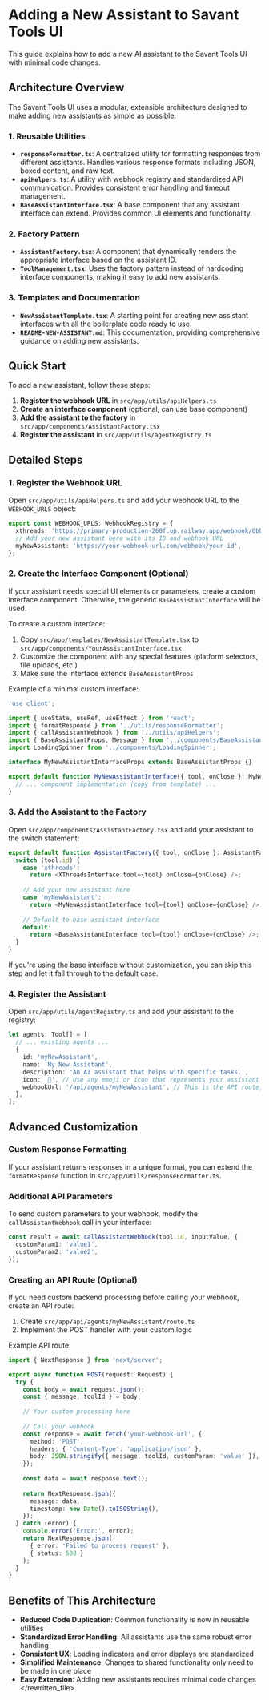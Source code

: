 # Adding a New Assistant to Savant Tools UI

This guide explains how to add a new AI assistant to the Savant Tools UI with minimal code changes.

## Architecture Overview

The Savant Tools UI uses a modular, extensible architecture designed to make adding new assistants as simple as possible:

### 1. Reusable Utilities

- **`responseFormatter.ts`**: A centralized utility for formatting responses from different assistants. Handles various response formats including JSON, boxed content, and raw text.
- **`apiHelpers.ts`**: A utility with webhook registry and standardized API communication. Provides consistent error handling and timeout management.
- **`BaseAssistantInterface.tsx`**: A base component that any assistant interface can extend. Provides common UI elements and functionality.

### 2. Factory Pattern

- **`AssistantFactory.tsx`**: A component that dynamically renders the appropriate interface based on the assistant ID.
- **`ToolManagement.tsx`**: Uses the factory pattern instead of hardcoding interface components, making it easy to add new assistants.

### 3. Templates and Documentation

- **`NewAssistantTemplate.tsx`**: A starting point for creating new assistant interfaces with all the boilerplate code ready to use.
- **`README-NEW-ASSISTANT.md`**: This documentation, providing comprehensive guidance on adding new assistants.

## Quick Start

To add a new assistant, follow these steps:

1. **Register the webhook URL** in `src/app/utils/apiHelpers.ts`
2. **Create an interface component** (optional, can use base component)
3. **Add the assistant to the factory** in `src/app/components/AssistantFactory.tsx`
4. **Register the assistant** in `src/app/utils/agentRegistry.ts`

## Detailed Steps

### 1. Register the Webhook URL

Open `src/app/utils/apiHelpers.ts` and add your webhook URL to the `WEBHOOK_URLS` object:

```typescript
export const WEBHOOK_URLS: WebhookRegistry = {
  xthreads: 'https://primary-production-260f.up.railway.app/webhook/0bb7d8c5-8866-4950-b7c7-45e5bbb8f683',
  // Add your new assistant here with its ID and webhook URL
  myNewAssistant: 'https://your-webhook-url.com/webhook/your-id',
};
```

### 2. Create the Interface Component (Optional)

If your assistant needs special UI elements or parameters, create a custom interface component. Otherwise, the generic `BaseAssistantInterface` will be used.

To create a custom interface:

1. Copy `src/app/templates/NewAssistantTemplate.tsx` to `src/app/components/YourAssistantInterface.tsx`
2. Customize the component with any special features (platform selectors, file uploads, etc.)
3. Make sure the interface extends `BaseAssistantProps`

Example of a minimal custom interface:

```typescript
'use client';

import { useState, useRef, useEffect } from 'react';
import { formatResponse } from '../utils/responseFormatter';
import { callAssistantWebhook } from '../utils/apiHelpers';
import { BaseAssistantProps, Message } from '../components/BaseAssistantInterface';
import LoadingSpinner from '../components/LoadingSpinner';

interface MyNewAssistantInterfaceProps extends BaseAssistantProps {}

export default function MyNewAssistantInterface({ tool, onClose }: MyNewAssistantInterfaceProps) {
  // ... component implementation (copy from template) ...
}
```

### 3. Add the Assistant to the Factory

Open `src/app/components/AssistantFactory.tsx` and add your assistant to the switch statement:

```typescript
export default function AssistantFactory({ tool, onClose }: AssistantFactoryProps): ReactNode {
  switch (tool.id) {
    case 'xthreads':
      return <XThreadsInterface tool={tool} onClose={onClose} />;
      
    // Add your new assistant here
    case 'myNewAssistant':
      return <MyNewAssistantInterface tool={tool} onClose={onClose} />;
      
    // Default to base assistant interface
    default:
      return <BaseAssistantInterface tool={tool} onClose={onClose} />;
  }
}
```

If you're using the base interface without customization, you can skip this step and let it fall through to the default case.

### 4. Register the Assistant

Open `src/app/utils/agentRegistry.ts` and add your assistant to the registry:

```typescript
let agents: Tool[] = [
  // ... existing agents ...
  {
    id: 'myNewAssistant',
    name: 'My New Assistant',
    description: 'An AI assistant that helps with specific tasks.',
    icon: '🤖', // Use any emoji or icon that represents your assistant
    webhookUrl: '/api/agents/myNewAssistant', // This is the API route, not the webhook URL
  },
];
```

## Advanced Customization

### Custom Response Formatting

If your assistant returns responses in a unique format, you can extend the `formatResponse` function in `src/app/utils/responseFormatter.ts`.

### Additional API Parameters

To send custom parameters to your webhook, modify the `callAssistantWebhook` call in your interface:

```typescript
const result = await callAssistantWebhook(tool.id, inputValue, {
  customParam1: 'value1',
  customParam2: 'value2',
});
```

### Creating an API Route (Optional)

If you need custom backend processing before calling your webhook, create an API route:

1. Create `src/app/api/agents/myNewAssistant/route.ts`
2. Implement the POST handler with your custom logic

Example API route:

```typescript
import { NextResponse } from 'next/server';

export async function POST(request: Request) {
  try {
    const body = await request.json();
    const { message, toolId } = body;
    
    // Your custom processing here
    
    // Call your webhook
    const response = await fetch('your-webhook-url', {
      method: 'POST',
      headers: { 'Content-Type': 'application/json' },
      body: JSON.stringify({ message, toolId, customParam: 'value' }),
    });
    
    const data = await response.text();
    
    return NextResponse.json({
      message: data,
      timestamp: new Date().toISOString(),
    });
  } catch (error) {
    console.error('Error:', error);
    return NextResponse.json(
      { error: 'Failed to process request' },
      { status: 500 }
    );
  }
}
```

## Benefits of This Architecture

- **Reduced Code Duplication**: Common functionality is now in reusable utilities
- **Standardized Error Handling**: All assistants use the same robust error handling
- **Consistent UX**: Loading indicators and error displays are standardized
- **Simplified Maintenance**: Changes to shared functionality only need to be made in one place
- **Easy Extension**: Adding new assistants requires minimal code changes
</rewritten_file>